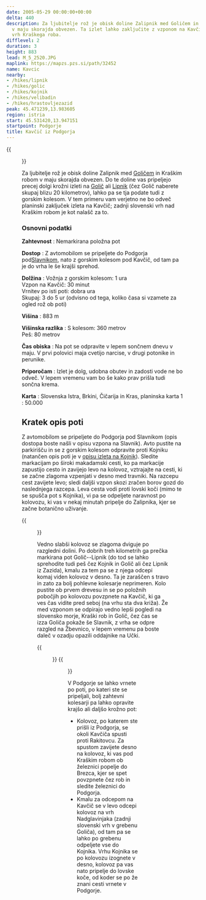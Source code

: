 ```yaml
---
date: 2005-05-29 00:00:00+00:00
delta: 440
description: Za ljubitelje rož je obisk doline Zalipnik med Goličem in Kraškim robom
  v maju skorajda obvezen. Ta izlet lahko zaključite z vzponom na Kavčič, zadnji slovenski
  vrh Kraškega roba.
difflevel: 2
duration: 3
height: 883
lead: M_5_2520.JPG
maplink: https://mapzs.pzs.si/path/32452
name: Kavcic
nearby:
- /hikes/lipnik
- /hikes/golic
- /hikes/kojnik
- /hikes/velibadin
- /hikes/hrastovljezazid
peak: 45.471239,13.983605
region: istria
start: 45.531420,13.947151
startpoint: Podgorje
title: Kavčič iz Podgorja
---
```

{{<figure src="M_5_2520.JPG">}}

Za ljubitelje rož je obisk doline Zalipnik med [Goličem](../golic) in Kraškim robom v maju skorajda obvezen. Do te doline vas pripeljejo precej dolgi krožni izleti na [Golič](../golic) ali [Lipnik](../lipnik) (čez Golič naberete skupaj blizu 20 kilometrov), lahko pa se tja podate tudi z gorskim kolesom. V tem primeru vam verjetno ne bo odveč planinski zaključek izleta na Kavčič; zadnji slovenski vrh nad Kraškim robom je kot nalašč za to.

### Osnovni podatki

**Zahtevnost**
:   Nemarkirana položna pot

**Dostop**
:   Z avtomobilom se pripeljete do Podgorja pod[Slavnikom](../slavnik), nato z gorskim kolesom pod Kavčič, od tam pa je do vrha le še krajši sprehod.

**Dolžina**
:   Vožnja z gorskim kolesom: 1 ura\
    Vzpon na Kavčič: 30 minut\
    Vrnitev po isti poti: dobra ura\
    Skupaj: 3 do 5 ur (odvisno od tega, koliko časa si vzamete za ogled rož ob poti)

**Višina**
:   883 m

**Višinska razlika**
:   S kolesom: 360 metrov\
    Peš: 80 metrov

**Čas obiska**
:   Na pot se odpravite v lepem sončnem dnevu v maju. V prvi polovici maja cvetijo narcise, v drugi potonike in perunike.

**Priporočam**
:   Izlet je dolg, udobna obutev in zadosti vode ne bo odveč. V lepem vremenu vam bo še kako prav prišla tudi sončna krema.

**Karta**
:   Slovenska Istra, Brkini, Čičarija in Kras, planinska karta 1 : 50.000

Kratek opis poti
----------------

Z avtomobilom se pripeljete do Podgorja pod Slavnikom (opis dostopa boste našli v opisu vzpona na Slavnik). Avto pustite na parkirišču in se z gorskim kolesom odpravite proti Kojniku (natančen opis poti je v [opisu izleta na Kojnik](../kojnik)). Sledite markacijam po široki makadamski cesti, ko pa markacije zapustijo cesto in zavijejo levo na kolovoz, vztrajajte na cesti, ki se začne zlagoma vzpenjati v desno med travniki. Na razcepu cest zavijete levo; sledi daljši vzpon skozi zračen borov gozd do naslednjega razcepa. Leva cesta vodi proti lovski koči (mimo te se spušča pot s Kojnika), vi pa se odpeljete naravnost po kolovozu, ki vas v nekaj minutah pripelje do Zalipnika, kjer se začne botanično uživanje.

{{<figure src="M_5_2521.JPG" caption="Pogled k sosedom: Žbevnica, v ozadju Učka">}}

Vedno slabši kolovoz se zlagoma dviguje po razgledni dolini. Po dobrih treh kilometrih ga prečka markirana pot Golič--Lipnik (do tod se lahko sprehodite tudi peš čez Kojnik in Golič ali čez Lipnik iz Zazida), kmalu za tem pa se z njega odcepi komaj viden kolovoz v desno. Ta je zaraščen s travo in zato za bolj pohlevne kolesarje neprimeren. Kolo pustite ob prvem drevesu in se po položnih pobočjih po kolovozu povzpnete na Kavčič, ki ga ves čas vidite pred seboj (na vrhu sta dva križa). Že med vzponom se odpirajo vedno lepši pogledi na slovensko morje, Kraški rob in Golič, čez čas se izza Goliča pokaže še Slavnik, z vrha se odpre razgled na Žbevnico, v lepem vremenu pa boste daleč v ozadju opazili oddajnike na Učki.

{{<figure src="Lipnik.jpg" caption="Lipnik in Kraški rob, v ozadju slovensko morje">}} {{<figure src="Golic.jpg" caption="Golič, za njim Slavnik">}}

V Podgorje se lahko vrnete po poti, po kateri ste se pripeljali, bolj zahtevni kolesarji pa lahko opravite krajšo ali daljšo krožno pot:

-   Kolovoz, po katerem ste prišli iz Podgorja, se okoli Kavčiča spusti proti Rakitovcu. Za spustom zavijete desno na kolovoz, ki vas pod Kraškim robom ob železnici popelje do Brezca, kjer se spet povzpnete čez rob in sledite železnici do Podgorja.
-   Kmalu za odcepom na Kavčič se v levo odcepi kolovoz na vrh Nadglavinjaka (zadnji slovenski vrh v grebenu Goliča), od tam pa se lahko po grebenu odpeljete vse do Kojnika. Vrhu Kojnika se po kolovozu izognete v desno, kolovoz pa vas nato pripelje do lovske koče, od koder se po že znani cesti vrnete v Podgorje.

